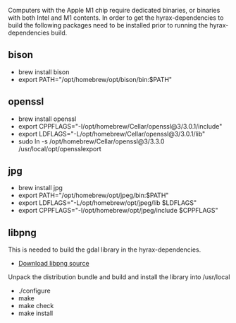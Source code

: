 Computers with the Apple M1 chip require dedicated binaries, or binaries
with both Intel and M1 contents. In order to get the hyrax-dependencies
to build the following packages need to be installed prior to running
the hyrax-dependencies build.

## bison

- brew install bison
- export PATH="/opt/homebrew/opt/bison/bin:\$PATH"

## openssl

- brew install openssl
- export CPPFLAGS="-I/opt/homebrew/Cellar/openssl@3/3.0.1/include"
- export LDFLAGS="-L/opt/homebrew/Cellar/openssl@3/3.0.1/lib"
- sudo ln -s /opt/homebrew/Cellar/openssl@3/3.3.0
  /usr/local/opt/opensslexport

## jpg

- brew install jpg
- export PATH="/opt/homebrew/opt/jpeg/bin:\$PATH"
- export LDFLAGS="-L/opt/homebrew/opt/jpeg/lib \$LDFLAGS"
- export CPPFLAGS="-I/opt/homebrew/opt/jpeg/include \$CPPFLAGS"

## libpng

This is needed to build the gdal library in the hyrax-dependencies.

- [Download libpng source](http://www.libpng.org/pub/png/libpng.html)

Unpack the distribution bundle and build and install the library into
/usr/local

- ./configure
- make
- make check
- make install